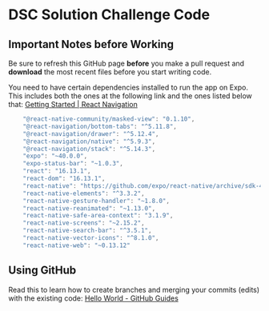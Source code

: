 # DSC Solution Challenge Code

## Important Notes before Working

Be sure to refresh this GitHub page **before** you make a pull request and **download** the most recent files before you start writing code. 

You need to have certain dependencies installed to run the app on Expo. This includes both the ones at the following link and the ones listed below that: [Getting Started | React Navigation](https://reactnavigation.org/docs/getting-started/)

``` javascript
    "@react-native-community/masked-view": "0.1.10",
    "@react-navigation/bottom-tabs": "^5.11.8",
    "@react-navigation/drawer": "^5.12.4",
    "@react-navigation/native": "^5.9.3",
    "@react-navigation/stack": "^5.14.3",
    "expo": "~40.0.0",
    "expo-status-bar": "~1.0.3",
    "react": "16.13.1",
    "react-dom": "16.13.1",
    "react-native": "https://github.com/expo/react-native/archive/sdk-40.0.1.tar.gz",
    "react-native-elements": "^3.3.2",
    "react-native-gesture-handler": "~1.8.0",
    "react-native-reanimated": "~1.13.0",
    "react-native-safe-area-context": "3.1.9",
    "react-native-screens": "~2.15.2",
    "react-native-search-bar": "^3.5.1",
    "react-native-vector-icons": "^8.1.0",
    "react-native-web": "~0.13.12"
```

## Using GitHub

Read this to learn how to create branches and merging your commits (edits) with the existing code: 
[Hello World - GitHub Guides](https://guides.github.com/activities/hello-world/)
